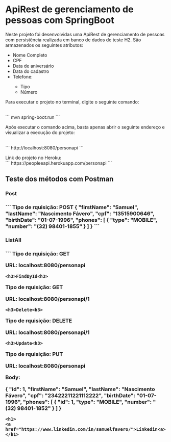 <h1>ApiRest de gerenciamento de pessoas com SpringBoot </h1>
<p>Neste projeto foi desenvolvidas uma ApiRest de gerenciamento de pessoas com persistência realizada em banco de dados
de teste H2. São armazenados os seguintes atributos:</p>
<ul>
    <li>Nome Completo</li>
    <li>CPF</li>
    <li>Data de aniversário</li>
    <li>Data do cadastro</li>
    <li>Telefone: </li>
    <ul>
    <li>Tipo</li>
    <li>Número</li>
    </ul>
</ul>

<p>Para executar o projeto no terminal, digite o seguinte comando:</p><br>
```
mvn spring-boot:run
```
<p>Após executar o comando acima, basta apenas abrir o seguinte endereço e visualizar a execução do projeto:</p><br>
```
http://localhost:8080/personapi
```
<p>Link do projeto no Heroku:<br>
```
https://peopleeapi.herokuapp.com/personapi
```
<h2>Teste dos métodos com Postman</h2>
<h3>Post<h3>
```
Tipo de rquisição: POST
{
    "firstName": "Samuel",
    "lastName": "Nascimento Fávero",
    "cpf": "13515900646",
    "birthDate": "01-07-1996",
    "phones": [
        {
        "type": "MOBILE",
        "number": "(32) 98401-1855"
    }
    ]
}
```
<h3>ListAll<h3>
```
Tipo de rquisição: GET

URL: localhost:8080/personapi
```
<h3>FindById<h3>
```
Tipo de rquisição: GET

URL: localhost:8080/personapi/1
```
<h3>Delete<h3>
```
Tipo de rquisição: DELETE

URL: localhost:8080/personapi/1
```
<h3>Update<h3>
```
Tipo de rquisição: PUT

URL: localhost:8080/personapi

Body:

{
    "id": 1,
    "firstName": "Samuel",
    "lastName": "Nascimento Fávero",
    "cpf": "23422211221112222",
    "birthDate": "01-07-1996",
    "phones": [
        {
            "id": 1,
            "type": "MOBILE",
            "number": "(32) 98401-1852"
        }
    ]
}
```
<h1>
<a href="https://www.linkedin.com/in/samuelfavero/">Linkedin<a>
</h1>